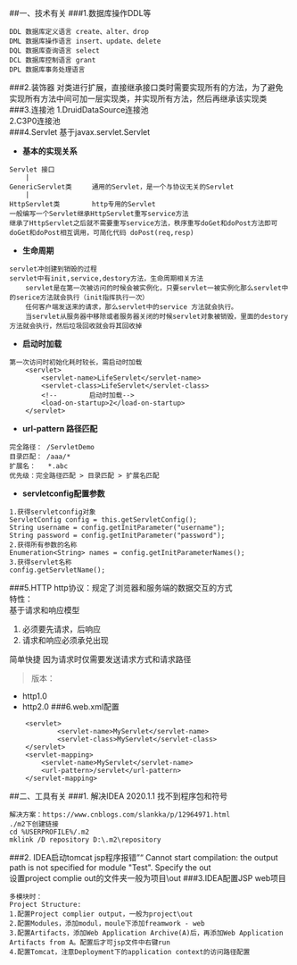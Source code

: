 ##一、技术有关
###1.数据库操作DDL等
```
DDL 数据库定义语言 create、alter、drop
DML 数据库操作语言 insert、update、delete
DQL 数据库查询语言 select
DCL 数据库控制语言 grant
DPL 数据库事务处理语言
```
###2.装饰器
对类进行扩展，直接继承接口类时需要实现所有的方法，为了避免实现所有方法中间可加一层实现类，并实现所有方法，然后再继承该实现类
###3.连接池
1.DruidDataSource连接池    
2.C3P0连接池   
###4.Servlet
基于javax.servlet.Servlet     
- **基本的实现关系**  
```
Servlet 接口
    |
GenericServlet类     通用的Servlet，是一个与协议无关的Servlet
    |
HttpServlet类        http专用的Servlet
一般编写一个Servlet继承HttpServlet重写service方法
继承了HttpServlet之后就不需要重写service方法，秩序重写doGet和doPost方法即可
doGet和doPost相互调用，可简化代码 doPost(req,resp)
```
- **生命周期**
``` 
servlet冲创建到销毁的过程
servlet中有init,service,destory方法，生命周期相关方法
    servlet是在第一次被访问的时候会被实例化，只要servlet一被实例化那么servlet中的serice方法就会执行（init指挥执行一次）
    任何客户端发送来的请求，那么servlet中的service 方法就会执行。
    当servlet从服务器中移除或者服务器关闭的时候servlet对象被销毁，里面的destory方法就会执行，然后垃圾回收就会将其回收掉

```
- **启动时加载**
``` 
第一次访问时初始化耗时较长，需启动时加载
    <servlet>
        <servlet-name>LifeServlet</servlet-name>
        <servlet-class>LifeServlet</servlet-class>
        <!--        启动时加载-->
        <load-on-startup>2</load-on-startup>
    </servlet>
```
- **url-pattern 路径匹配**
``` 
完全路径： /ServletDemo
目录匹配： /aaa/*
扩展名：   *.abc
优先级：完全路径匹配 > 目录匹配 > 扩展名匹配
```
- **servletconfig配置参数**
``` 
1.获得servletconfig对象
ServletConfig config = this.getServletConfig();
String username = config.getInitParameter("username");
String password = config.getInitParameter("password");
2.获得所有参数的名称
Enumeration<String> names = config.getInitParameterNames();
3.获得servlet名称
config.getServletName();
```

###5.HTTP
http协议：规定了浏览器和服务端的数据交互的方式   
特性：  
基于请求和响应模型   
1. 必须要先请求，后响应
2. 请求和响应必须承兑出现

简单快捷
因为请求时仅需要发送请求方式和请求路径     
>版本：     
- http1.0     
- http2.0
###6.web.xml配置
```
    <servlet>
            <servlet-name>MyServlet</servlet-name>
            <servlet-class>MyServlet</servlet-class>
    </servlet>
    <servlet-mapping>
        <servlet-name>MyServlet</servlet-name>
        <url-pattern>/servlet</url-pattern>
    </servlet-mapping>
```


##二、工具有关
###1. 解决IDEA 2020.1.1 找不到程序包和符号
```
解决方案：https://www.cnblogs.com/slankka/p/12964971.html
./m2下创建链接
cd %USERPROFILE%/.m2
mklink /D repository D:\.m2\repository
```
###2. IDEA启动tomcat jsp程序报错”“
Cannot start compilation: the output path is not specified for module "Test". Specify the out   
设置project complie out的文件夹一般为项目\out
###3.IDEA配置JSP web项目
``` 
多模块时：
Project Structure:
1.配置Project complier output，一般为project\out
2.配置Modules，添加modul，moule下添加freamwork - web
3.配置Artifacts，添加Web Application Archive(A)后，再添加Web Application Artifacts from A。配置后才可jsp文件中右键run
4.配置Tomcat，注意Deployment下的application context的访问路径配置
```